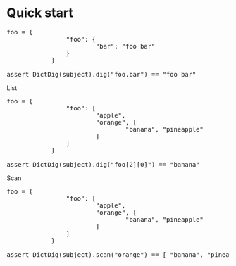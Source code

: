# Quick start

<pre>
foo = {
				"foo": {
						"bar": "foo bar"
				}
			}

assert DictDig(subject).dig("foo.bar") == "foo bar"
</pre>

List
<pre>
foo = {
				"foo": [
						"apple",
						"orange", [
								"banana", "pineapple"
						]
				]
			}

assert DictDig(subject).dig("foo[2][0]") == "banana"
</pre>

Scan
<pre>
foo = {
				"foo": [
						"apple",
						"orange", [
								"banana", "pineapple"
						]
				]
			}

assert DictDig(subject).scan("orange") == [ "banana", "pineapple" ]
</pre>
